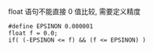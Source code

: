 float 语句不能直接 0 值比较, 需要定义精度
```
#define EPSINON 0.000001
float f = 0.0;
if( (-EPSINON <= f) && (f <= EPSINON) )
```
